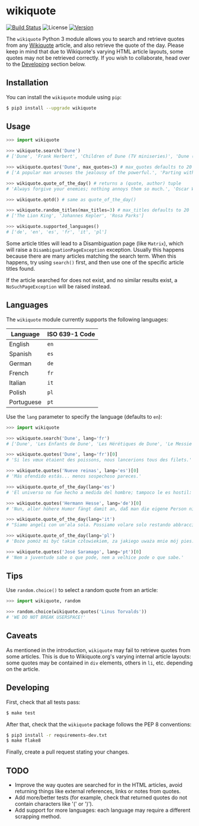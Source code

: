 # wikiquote
[![Build Status](https://travis-ci.org/federicotdn/wikiquote.svg?branch=travis)](https://travis-ci.org/federicotdn/wikiquote)
![License](https://img.shields.io/pypi/l/wikiquote.svg?style=flat)
[![Version](https://img.shields.io/pypi/v/wikiquote.svg?style=flat)](https://pypi.python.org/pypi/wikiquote)

The `wikiquote` Python 3 module allows you to search and retrieve quotes from any [Wikiquote](https://www.wikiquote.org/) article, and also retrieve the quote of the day. Please keep in mind that due to Wikiquote's varying HTML article layouts, some quotes may not be retrieved correctly. If you wish to collaborate, head over to the [Developing](https://github.com/federicotdn/python-wikiquotes#developing) section below. 

## Installation
You can install the `wikiquote` module using `pip`:
```bash
$ pip3 install --upgrade wikiquote
```

## Usage
```python
>>> import wikiquote

>>> wikiquote.search('Dune')
# ['Dune', 'Frank Herbert', 'Children of Dune (TV miniseries)', 'Dune (film)', 'Dune (TV miniseries)']

>>> wikiquote.quotes('Dune', max_quotes=3) # max_quotes defaults to 20
# ['A popular man arouses the jealousy of the powerful.', 'Parting with friends is a sadness. A place is only a place.', 'Hope clouds observation.']

>>> wikiquote.quote_of_the_day() # returns a (quote, author) tuple
# 'Always forgive your enemies; nothing annoys them so much.', 'Oscar Wilde'

>>> wikiquote.qotd() # same as quote_of_the_day()

>>> wikiquote.random_titles(max_titles=3) # max_titles defaults to 20
# ['The Lion King', 'Johannes Kepler', 'Rosa Parks']

>>> wikiquote.supported_languages()
# ['de', 'en', 'es', 'fr', 'it', 'pl']

```

Some article titles will lead to a Disambiguation page (like `Matrix`), which will raise a `DisambiguationPageException` exception. Usually this happens because there are many articles matching the search term. When this happens, try using `search()` first, and then use one of the specific article titles found.

If the article searched for does not exist, and no similar results exist, a `NoSuchPageException` will be raised instead.

## Languages
The `wikiquote` module currently supports the following languages:

| Language   | ISO 639-1 Code |
|------------|----------------|
| English    | `en`           |
| Spanish    | `es`           |
| German     | `de`           |
| French     | `fr`           |
| Italian    | `it`           |
| Polish     | `pl`           |
| Portuguese | `pt`           |

Use the `lang` parameter to specify the language (defaults to `en`):
```python
>>> import wikiquote

>>> wikiquote.search('Dune', lang='fr')
# ['Dune', 'Les Enfants de Dune', 'Les Hérétiques de Dune', 'Le Messie de Dune']

>>> wikiquote.quotes('Dune', lang='fr')[0]
# 'Si les vœux étaient des poissons, nous lancerions tous des filets.'

>>> wikiquote.quotes('Nueve reinas', lang='es')[0]
# 'Más ofendido estás... menos sospechoso pareces.'

>>> wikiquote.quote_of_the_day(lang='es')
# 'El universo no fue hecho a medida del hombre; tampoco le es hostil: es indiferente.', 'Carl Edward Sagan'

>>> wikiquote.quotes('Hermann Hesse', lang='de')[0]
# 'Nun, aller höhere Humor fängt damit an, daß man die eigene Person nicht mehr ernst nimmt.'

>>> wikiquote.quote_of_the_day(lang='it')
# "Siamo angeli con un'ala sola. Possiamo volare solo restando abbracciati.", 'Luciano De Crescenzo'

>>> wikiquote.quote_of_the_day(lang='pl')
# 'Boże pomóż mi być takim człowiekiem, za jakiego uważa mnie mój pies.', 'Janusz Leon Wiśniewski'

>>> wikiquote.quotes('José Saramago', lang='pt')[0]
# 'Nem a juventude sabe o que pode, nem a velhice pode o que sabe.'
```

## Tips
Use `random.choice()` to select a random quote from an article:
```python
>>> import wikiquote, random

>>> random.choice(wikiquote.quotes('Linus Torvalds'))
# 'WE DO NOT BREAK USERSPACE!'
```

## Caveats
As mentioned in the introduction, `wikiquote` may fail to retrieve quotes from some articles. This is due to Wikiquote.org's varying internal article layouts: some quotes may be contained in `div` elements, others in `li`, etc. depending on the article.

## Developing
First, check that all tests pass:
```bash
$ make test
```
After that, check that the `wikiquote` package follows the PEP 8 conventions:
```bash
$ pip3 install -r requirements-dev.txt
$ make flake8
```
Finally, create a pull request stating your changes.

## TODO
- Improve the way quotes are searched for in the HTML articles, avoid returning things like external references, links or notes from quotes.
- Add more/better tests (for example, check that returned quotes do not contain characters like '(' or ')').
- Add support for more languages: each language may require a different scrapping method.
